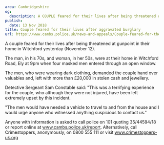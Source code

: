 ```yaml
area: Cambridgeshire
og:
  description: A COUPLE feared for their lives after being threatened at gunpoint in their home in Witchford yesterday.
publish:
  date: 13 Nov 2018
title: Couple feared for their lives after aggravated burglary
url: https://www.cambs.police.uk/news-and-appeals/Couple-feared-for-their-lives-after-aggravated-burglary
```

A couple feared for their lives after being threatened at gunpoint in their home in Witchford yesterday (November 12).

The man, in his 70s, and woman, in her 50s, were at their home in Witchford Road, Ely at 9pm when four masked men entered through an open window.

The men, who were wearing dark clothing, demanded the couple hand over valuables and, left with more than £20,000 in stolen cash and jewellery.

Detective Sergeant Sam Constable said: "This was a terrifying experience for the couple, who although they were not injured, have been left extremely upset by this incident.

"The men would have needed a vehicle to travel to and from the house and I would urge anyone who witnessed anything suspicious to contact us."

Anyone with information is asked to call police on 101 quoting 35/44584/18 or report online at www.cambs.police.uk/report. Alternatively, call Crimestoppers, anonymously, on 0800 555 111 or visit www.crimestoppers-uk.org
